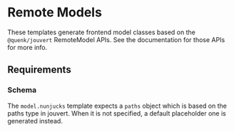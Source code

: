 # Remote Models

These templates generate frontend model classes based on the `@quenk/jouvert`
RemoteModel APIs. See the documentation for those APIs for more info.


## Requirements

### Schema
The `model.nunjucks` template expects a `paths` object which is based on the
paths type in jouvert. When it is not specified, a default placeholder one is
generated instead.
